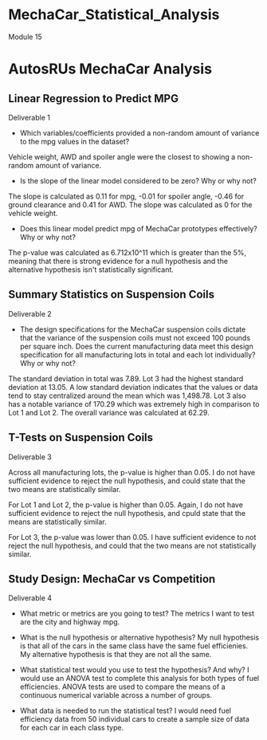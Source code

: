 # MechaCar_Statistical_Analysis

Module 15

# AutosRUs MechaCar Analysis

## Linear Regression to Predict MPG
Deliverable 1

* Which variables/coefficients provided a non-random amount of variance to the mpg values in the dataset?

Vehicle weight, AWD and spoiler angle were the closest to showing a non-random amount of variance.

* Is the slope of the linear model considered to be zero? Why or why not?

The slope is calculated as 0.11 for mpg, -0.01 for spoiler angle, -0.46 for ground clearance and 0.41 for AWD. The slope was calculated as 0 for the vehicle weight. 

* Does this linear model predict mpg of MechaCar prototypes effectively? Why or why not?

The p-value was calculated as 6.712x10^11 which is greater than the 5%, meaning that there is strong evidence for a null hypothesis and the alternative hypothesis isn't statistically significant.


## Summary Statistics on Suspension Coils
Deliverable 2

* The design specifications for the MechaCar suspension coils dictate that the variance of the suspension coils must not exceed 100 pounds per square inch. Does the current manufacturing data meet this design specification for all manufacturing lots in total and each lot individually? Why or why not?

The standard deviation in total was 7.89. Lot 3 had the highest standard deviation at 13.05. A low standard deviation indicates that the values or data tend to stay centralized around the mean which was 1,498.78. Lot 3 also has a notable variance of 170.29 which was extremely high in comparison to Lot 1 and Lot 2. The overall variance was calculated at 62.29.


## T-Tests on Suspension Coils
Deliverable 3

Across all manufacturing lots, the p-value is higher than 0.05. I do not have sufficient evidence to reject the null hypothesis, and could state that the two means are statistically similar.

For Lot 1 and Lot 2, the p-value is higher than 0.05. Again, I do not have sufficient evidence to reject the null hypothesis, and cpuld state that the means are statistically similar.

For Lot 3, the p-value was lower than 0.05. I have sufficient evidence to not reject the null hypothesis, and could that the two means are not statistically similar.


## Study Design: MechaCar vs Competition
Deliverable 4

* What metric or metrics are you going to test?
The metrics I want to test are the city and highway mpg.

* What is the null hypothesis or alternative hypothesis?
My null hypothesis is that all of the cars in the same class have the same fuel efficienies. My alternative hypothesis is that they are not all the same.

* What statistical test would you use to test the hypothesis? And why?
I would use an ANOVA test to complete this analysis for both types of fuel efficiencies. ANOVA tests are used to compare the means of a continuous numerical variable across a number of groups.

* What data is needed to run the statistical test?
I would need fuel efficiency data from 50 individual cars to create a sample size of data for each car in each class type.
